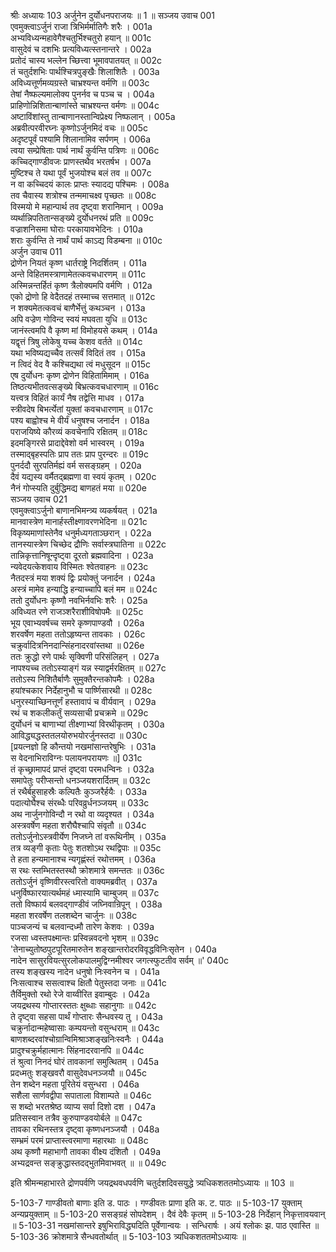 श्रीः
अध्यायः 103
अर्जुनेन दुर्योधनपराजयः ॥ 1 ॥
सञ्जय उवाच 	001  
एवमुक्त्वाऽर्जुनं राजा त्रिभिर्मर्मातिगैः शरैः ।	001a  
अभ्यविध्यन्महावेगैश्चतुर्भिश्चतुरो हयान् ॥	001c  
वासुदेवं च दशभिः प्रत्यविध्यत्स्तनान्तरे ।	002a  
प्रतोदं चास्य भल्लेन च्छित्त्वा भूमावपातयत् ॥	002c  
तं चतुर्दशभिः पार्थश्चित्रपुङ्खैः शिलाशितैः ।	003a  
अविध्यत्तूर्णमव्यग्रस्ते चाभ्रश्यन्त वर्मणि ॥	003c  
तेषां नैष्फल्यमालोक्य पुनर्नव च पञ्च च ।	004a  
प्राहिणोन्निशितान्बाणांस्ते चाभ्रश्यन्त वर्मणः ॥	004c  
अष्टाविंशांस्तु तान्बाणानस्तान्विप्रेक्ष्य निष्फलान् ।	005a  
अब्रवीत्परवीरघ्नः कृष्णोऽर्जुनमिदं वचः ॥	005c  
अदृष्टपूर्वं पश्यामि शिलानामिव सर्पणम् ।	006a  
त्वया सम्प्रेषिताः पार्थ नार्थं कुर्वन्ति पत्रिणः ॥	006c  
कच्चिद्गाण्डीवजः प्राणस्तथैव भरतर्षभ ।	007a  
मुष्टिश्च ते यथा पूर्वं भुजयोश्च बलं तव ॥	007c  
न वा कच्चिदयं कालः प्राप्तः स्यादद्य पश्चिमः ।	008a  
तव चैवास्य शत्रोश्च तन्ममाचक्ष्व पृच्छतः ॥	008c  
विस्मयो मे महान्पार्थ तव दृष्ट्वा शरानिमान् ।	009a  
व्यर्थान्निपतितान्सङ्ख्ये दुर्योधनरथं प्रति ॥	009c  
वज्राशनिसमा घोराः परकायावभेदिनः ।	010a  
शराः कुर्वन्ति ते नार्थं पार्थ काऽद्य विडम्बना ॥	010c  
अर्जुन उवाच 	011  
द्रोणेन नियतं कृष्ण धार्तराष्ट्रे निदर्शितम् ।	011a  
अन्ते विहितमस्त्राणामेतत्कवचधारणम् ॥	011c  
अस्मिन्नन्तर्हितं कृष्ण त्रैलोक्यमपि वर्मणि ।	012a  
एको द्रोणो हि वेदैतदहं तस्माच्च सत्तमात् ॥	012c  
न शक्यमेतत्कवचं बाणैर्भेत्तुं कथञ्चन ।	013a  
अपि वज्रेण गोविन्द स्वयं मघवता युधि ॥	013c  
जानंस्त्वमपि वै कृष्ण मां विमोहयसे कथम् ।	014a  
यद्वृत्तं त्रिषु लोकेषु यच्च केशव वर्तते ॥	014c  
यथा भविष्यद्यच्चैव तत्सर्वं विदितं तव ।	015a  
न त्विदं वेद वै कश्चिद्यथा त्वं मधुसूदन ॥	015c  
एष दुर्योधनः कृष्ण द्रोणेन विहितामिमाम् ।	016a  
तिष्ठत्यभीतवत्सङ्ख्ये बिभ्रत्कवचधारणाम् ॥	016c  
यत्त्वत्र विहितं कार्यं नैष तद्वेत्ति माधव ।	017a  
स्त्रीवदेष बिभर्त्येतां युक्तां कवचधारणाम् ॥	017c  
पश्य बाह्वोश्च मे वीर्यं धनुषश्च जनार्दन ।	018a  
पराजयिष्ये कौरव्यं कवचेनापि रक्षितम् ॥	018c  
इदमङ्गिरसे प्रादाद्देवेशो वर्म भास्वरम् ।	019a  
तस्माद्बृहस्पतिः प्राप ततः प्राप पुरन्दरः ॥	019c  
पुनर्ददौ सुरपतिर्मह्यं वर्म ससङ्ग्रहम् ।	020a  
दैवं यद्यस्य वर्मैतद्ब्रह्मणा वा स्वयं कृतम् ।	020c  
नैनं गोप्स्यति दुर्बुद्धिमद्य बाणहतं मया ॥	020e  
सञ्जय उवाच 	021  
एवमुक्त्वाऽर्जुनो बाणानभिमन्त्र्य व्यकर्षयत् ।	021a  
मानवास्त्रेण मानार्हस्तीक्ष्णावरणभेदिना ॥	021c  
विकृष्यमाणांस्तेनैव धनुर्मध्यगताञ्छरान् ।	022a  
तानस्यास्त्रेण चिच्छेद द्रौणिः सर्वास्त्रघातिना ॥	022c  
तान्निकृत्तानिषून्दृष्ट्वा दूरतो ब्रह्मवादिना ।	023a  
न्यवेदयत्केशवाय विस्मितः श्वेतवाहनः ॥	023c  
नैतदस्त्रं मया शक्यं द्विः प्रयोक्तुं जनार्दन ।	024a  
अस्त्रं मामेव हन्याद्धि हन्याच्चापि बलं मम ॥	024c  
ततो दुर्योधनः कृष्णौ नवभिर्नवभिः शरैः ।	025a  
अविध्यत रणे राजञ्शरैराशीविषोपमैः ॥	025c  
भूय एवाभ्यवर्षच्च समरे कृष्णपाण्डवौ ।	026a  
शरवर्षेण महता ततोऽहृष्यन्त तावकाः ।	026c  
चक्रुर्वादित्रनिनदान्सिंहनादरवांस्तथा ॥	026e  
ततः क्रुद्धो रणे पार्थः सृक्विणी परिसंलिहन् ।	027a  
नापश्यच्च ततोऽस्याङ्गं यन्न स्याद्वर्मरक्षितम् ॥	027c  
ततोऽस्य निशितैर्बाणैः सुमुक्तैरन्तकोपमैः ।	028a  
हयांश्चकार निर्देहानुभौ च पार्ष्णिसारथी ॥	028c  
धनुरस्याच्छिनत्तूर्णं हस्तावापं च वीर्यवान् ।	029a  
रथं च शकलीकर्तुं सव्यसाची प्रचक्रमे ॥	029c  
दुर्योधनं च बाणाभ्यां तीक्ष्णाभ्यां विरथीकृतम् ।	030a  
आविद्ध्यद्धस्ततलयोरुभयोरर्जुनस्तदा ॥	030c  
[प्रयत्नज्ञो हि कौन्तयो नखमांसान्तरेषुभिः ।	031a  
स वेदनाभिराविग्नः पलायनपरायणः ॥]	031c  
तं कृच्छ्रामापदं प्राप्तं दृष्ट्वा परमधन्विनः ।	032a  
समापेतुः परीप्सन्तो धनञ्जयशरार्दितम् ॥	032c  
तं रथैर्बहुसाहस्रैः कल्पितैः कुञ्जरैर्हयैः ।	033a  
पदात्योघैश्च संरब्धैः परिवव्रुर्धनञ्जयम् ॥	033c  
अथ नार्जुनगोविन्दौ न रथो वा व्यदृश्यत ।	034a  
अस्त्रवर्षेण महता शरौघैश्चापि संवृतौ ॥	034c  
ततोऽर्जुनोऽस्त्रवीर्येण निजघ्ने तां वरूथिनीम् ।	035a  
तत्र व्यङ्गी कृताः पेतुः शतशोऽथ रथद्विपाः ॥	035c  
ते हता हन्यमानाश्च न्यगृह्णंस्तं रथोत्तमम् ।	036a  
स रथः स्तम्भितस्तस्थौ क्रोशमात्रे समन्ततः ॥	036c  
ततोऽर्जुनं वृष्णिवीरस्त्वरितो वाक्यमब्रवीत् ।	037a  
धनुर्विष्फारयात्यर्थमहं ध्मास्यामि चाम्बुजम् ॥	037c  
ततो विष्फार्य बलवद्गाण्डीवं जघ्निवान्रिपून् ।	038a  
महता शरवर्षेण तलशब्देन चार्जुनः ॥	038c  
पाञ्चजन्यं च बलवान्दध्मौ तारेण केशवः ।	039a  
रजसा ध्वस्तपक्ष्मान्तः प्रस्विन्नवदनो भृशम् ॥	039c  
\'तेनाच्युतोष्ठपुटपूरितमारुतेन शङ्खान्तरोदरविवृद्धविनिःसृतेन ।	040a  
नादेन सासुरवियत्सुरलोकपालमुद्विग्नमीश्वर जगत्स्फुटतीव सर्वम् ॥\'	040c  
तस्य शङ्खस्य नादेन धनुषो निःस्वनेन च ।	041a  
निःसत्वाश्च ससत्वाश्च क्षितौ पेतुस्तदा जनाः ॥	041c  
तैर्विमुक्तो रथो रेजे वाय्वीरित इवाम्बुदः ।	042a  
जयद्रथस्य गोप्तारस्ततः क्षुब्धाः सहानुगाः ॥	042c  
ते दृष्ट्वा सहसा पार्थं गोप्तारः सैन्धवस्य तु ।	043a  
चक्रुर्नादान्महेष्वासाः कम्पयन्तो वसुन्धराम् ॥	043c  
बाणशब्दरवांश्चोग्रान्विमिश्राञ्शङ्खनिःस्वनैः ।	044a  
प्रादुश्चक्रुर्महात्मानः सिंहनादरवानपि ॥	044c  
तं श्रुत्वा निनदं घोरं तावकानां समुत्थितम् ।	045a  
प्रदध्मतुः शङ्खवरौ वासुदेवधनञ्जयौ ॥	045c  
तेन शब्देन महता पूरितेयं वसुन्धरा ।	046a  
सशैला सार्णवद्वीपा सपाताला विशाम्पते ॥	046c  
स शब्दो भरतश्रेष्ठ व्याप्य सर्वा दिशो दश ।	047a  
प्रतिसस्वान तत्रैव कुरुपाण्डवयोर्बले ॥	047c  
तावका रथिनस्तत्र दृष्ट्वा कृष्णधनञ्जयौ ।	048a  
सम्भ्रमं परमं प्राप्तास्त्वरमाणा महारथाः ॥	048c  
अथ कृष्णौ महाभागौ तावका वीक्ष्य दंशितौ ।	049a  
अभ्यद्रवन्त सङ्क्रुद्धास्तदद्भुतमिवाभवत् ॥ ॥	049c  

इति श्रीमन्महाभारते द्रोणपर्वणि जयद्रथवधपर्वणि चतुर्दशदिवसयुद्धे त्र्यधिकशततमोऽध्यायः ॥ 103 ॥

5-103-7 गाण्डीवतो बाणाः इति ड. पाठः । गण्डीवतः प्राणा इति क. ट. पाठः ॥ 5-103-17 युक्ताम् अन्यप्रयुक्ताम् ॥ 5-103-20 ससङ्ग्रहं सोपदेशम् । दैवं देवैः कृतम् ॥ 5-103-28 निर्देहान् निकृत्तावयवान् ॥ 5-103-31 नखमांसान्तरे इषुभिराविद्ध्यदिति पूर्वेणान्वयः । सन्धिरार्षः । अयं श्लोकः झ. पाठ एवास्ति ॥ 5-103-36 क्रोशमात्रे सैन्धवतोर्थात् ॥ 5-103-103 त्र्यधिकशततमोऽध्यायः ॥
